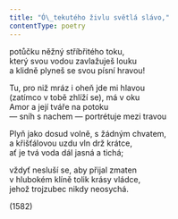 ```yaml
---
title: "Ó\_tekutého živlu světlá slávo,"
contentType: poetry
---
```


<section>

potůčku něžný stříbřitého toku,  
který svou vodou zavlažuješ louku  
a klidně plyneš se svou písní hravou!

Tu, pro niž mráz i oheň jde mi hlavou  
(zatímco v tobě zhlíží se), má v oku  
Amor a její tváře na potoku  
— sníh s nachem — portrétuje mezi travou

Plyň jako dosud volně, s žádným chvatem,  
a křišťálovou uzdu vln drž krátce,  
ať je tvá voda dál jasná a tichá;

vždyť nesluší se, aby přijal zmaten  
v hlubokém klíně tolik krásy vládce,  
jehož trojzubec nikdy neosychá.

(1582)

</section>
